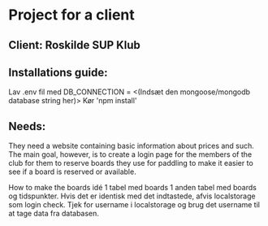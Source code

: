 # Project for a client

<h2>Client: Roskilde SUP Klub</h2>

<h2>Installations guide:</h2>
Lav .env fil med DB_CONNECTION = <(Indsæt den mongoose/mongodb database string her)>
Kør 'npm install'

<h2>Needs:</h2>
They need a website containing basic information about prices and such. The main goal, however, is to create a login page for the members of the club for them to reserve boards they use for paddling to make it easier to see if a board is reserved or available.  

How to make the boards idé
1 tabel med boards
1 anden tabel med boards og tidspunkter. Hvis det er identisk med det indtastede, afvis
localstorage som login check. Tjek for username i localstorage og brug det username til at tage data fra databasen.